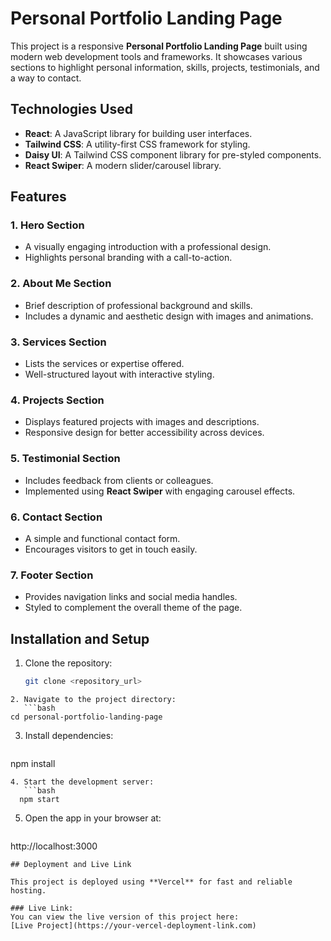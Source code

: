 # Personal Portfolio Landing Page

This project is a responsive **Personal Portfolio Landing Page** built using modern web development tools and frameworks. It showcases various sections to highlight personal information, skills, projects, testimonials, and a way to contact.

## Technologies Used

- **React**: A JavaScript library for building user interfaces.
- **Tailwind CSS**: A utility-first CSS framework for styling.
- **Daisy UI**: A Tailwind CSS component library for pre-styled components.
- **React Swiper**: A modern slider/carousel library.

## Features

### 1. Hero Section
- A visually engaging introduction with a professional design.
- Highlights personal branding with a call-to-action.

### 2. About Me Section
- Brief description of professional background and skills.
- Includes a dynamic and aesthetic design with images and animations.

### 3. Services Section
- Lists the services or expertise offered.
- Well-structured layout with interactive styling.

### 4. Projects Section
- Displays featured projects with images and descriptions.
- Responsive design for better accessibility across devices.

### 5. Testimonial Section
- Includes feedback from clients or colleagues.
- Implemented using **React Swiper** with engaging carousel effects.

### 6. Contact Section
- A simple and functional contact form.
- Encourages visitors to get in touch easily.

### 7. Footer Section
- Provides navigation links and social media handles.
- Styled to complement the overall theme of the page.

## Installation and Setup

1. Clone the repository:
   ```bash
   git clone <repository_url>
```
2. Navigate to the project directory:
   ```bash
cd personal-portfolio-landing-page
```
3. Install dependencies:
   ```bash
  npm install
```
4. Start the development server:
   ```bash
  npm start
```
5. Open the app in your browser at:
   ```bash
http://localhost:3000
```
## Deployment and Live Link

This project is deployed using **Vercel** for fast and reliable hosting.

### Live Link:
You can view the live version of this project here:
[Live Project](https://your-vercel-deployment-link.com)
